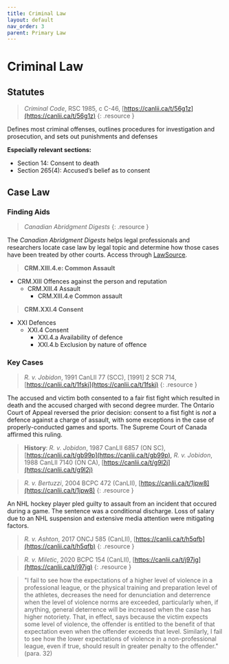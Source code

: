 ```yaml
---
title: Criminal Law
layout: default
nav_order: 3
parent: Primary Law
---
```

# Criminal Law
## Statutes
> *Criminal Code*, RSC 1985, c C-46, [https://canlii.ca/t/56g1z](https://canlii.ca/t/56g1z)
{: .resource }

Defines most criminal offenses, outlines procedures for investigation and prosecution, and sets out punishments and defenses

**Especially relevant sections:**  

- Section 14: Consent to death
- Section 265(4): Accused’s belief as to consent

## Case Law
### Finding Aids

> *Canadian Abridgment Digests*
{: .resource }

The *Canadian Abridgment Digests* helps legal professionals and researchers locate case law by legal topic and determine how those cases have been treated by other courts. Access through [LawSource](https://resources.library.ubc.ca/page.php?details=lawsource&id=2653). 

> **CRM.XIII.4.e: Common Assault**
- CRM.XIII Offences against the person and reputation
    - CRM.XIII.4 Assault 
        - CRM.XIII.4.e Common assault 

> **CRM.XXI.4 Consent**
- XXI Defences
    - XXI.4 Consent
        - XXI.4.a Availability of defence
        - XXI.4.b Exclusion by nature of offence


### Key Cases

> *R. v. Jobidon*, 1991 CanLII 77 (SCC), [1991] 2 SCR 714, [https://canlii.ca/t/1fskj](https://canlii.ca/t/1fskj)
{: .resource }

The accused and victim both consented to a fair fist fight which resulted in death and the accused charged with second degree murder. The Ontario Court of Appeal reversed the prior decision: consent to a fist fight is *not* a defence against a charge of assault, with some exceptions in the case of properly-conducted games and sports. The Supreme Court of Canada affirmed this ruling. 

> **History**: *R. v. Jobidon*, 1987 CanLII 6857 (ON SC), [https://canlii.ca/t/gb99p](https://canlii.ca/t/gb99p), *R. v. Jobidon*, 1988 CanLII 7140 (ON CA), [https://canlii.ca/t/g9l2j](https://canlii.ca/t/g9l2j)

> *R. v. Bertuzzi*, 2004 BCPC 472 (CanLII), [https://canlii.ca/t/1jpw8](https://canlii.ca/t/1jpw8)
{: .resource }

An NHL hockey player pled guilty to assault from an incident that occured during a game. The sentence was a conditional discharge. Loss of salary due to an NHL suspension and extensive media attention were mitigating factors.

> *R. v. Ashton*, 2017 ONCJ 585 (CanLII), [https://canlii.ca/t/h5qfb](https://canlii.ca/t/h5qfb)
> {: .resource }

> *R. v. Miletic*, 2020 BCPC 154 (CanLII), [https://canlii.ca/t/j97jg](https://canlii.ca/t/j97jg)
> {: .resource }

> "I fail to see how the expectations of a higher level of violence in a professional league, or the physical training and preparation level of the athletes, decreases the need for denunciation and deterrence when the level of violence norms are exceeded, particularly when, if anything, general deterrence will be increased when the case has higher notoriety. That, in effect, says because the victim expects some level of violence, the offender is entitled to the benefit of that expectation even when the offender exceeds that level. Similarly, I fail to see how the lower expectations of violence in a non-professional league, even if true, should result in greater penalty to the offender." (para. 32)
